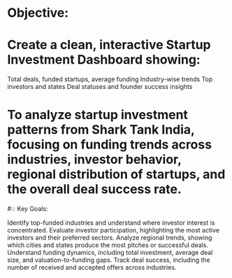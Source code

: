 # Objective:
# Create a clean, interactive Startup Investment Dashboard showing:
  Total deals, funded startups, average funding
  Industry-wise trends
  Top investors and states
  Deal statuses and founder success insights

# To analyze startup investment patterns from Shark Tank India, focusing on funding trends across industries, investor behavior, regional distribution of startups, and the overall deal success rate.
#💡 Key Goals:

 Identify top-funded industries and understand where investor interest is concentrated.
 Evaluate investor participation, highlighting the most active investors and their preferred sectors.
 Analyze regional trends, showing which cities and states produce the most pitches or successful deals.
 Understand funding dynamics, including total investment, average deal size, and valuation-to-funding gaps.
 Track deal success, including the number of received and accepted offers across industries.
